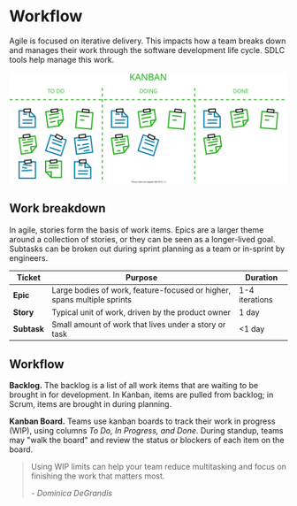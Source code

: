 # Workflow

Agile is focused on iterative delivery. This impacts how a team breaks down and manages their work through the software development life cycle. SDLC tools help manage this work.

![A kanban board with columns for to do, doing, and done](img5/agile-kanban.svg ':size=1205x483 :class=img-center')

## Work breakdown

In agile, stories form the basis of work items. Epics are a larger theme around a collection of stories, or they can be seen as a longer-lived goal. Subtasks can be broken out during sprint planning as a team or in-sprint by engineers.

| Ticket | Purpose | Duration |
| --- | --- | --- |
| **Epic** | Large bodies of work, feature-focused or higher, spans multiple sprints | 1-4 iterations |
| **Story** | Typical unit of work, driven by the product owner | 1 day |
| **Subtask** | Small amount of work that lives under a story or task | <1 day |

## Workflow

**Backlog.** The backlog is a list of all work items that are waiting to be brought in for development. In Kanban, items are pulled from backlog; in Scrum, items are brought in during planning.

**Kanban Board.** Teams use kanban boards to track their work in progress (WIP), using columns *To Do, In Progress, and Done*. During standup, teams may "walk the board" and review the status or blockers of each item on the board.

> Using WIP limits can help your team reduce multitasking and focus on finishing the work that matters most.
>
> *- Dominica DeGrandis*
